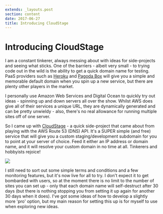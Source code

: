 ```yaml
---
extends: _layouts.post
section: content
date: 2017-06-27
title: Introducing CloudStage
---
```

# Introducing CloudStage

I am a constant tinkerer, always messing about with ideas for side-projects and seeing what sticks.  One of the barriers - albeit very small - to trying code out in the wild is the ability to get a quick domain name for testing.  PaaS providers such as [Heroku](https://www.heroku.com/) and [Pagoda Box](https://pagodabox.io/) will give you a simple and memorable default domain when you spin up a new service, but there are plenty other players in the market.

I personally use Amazon Web Services and Digital Ocean to quickly try out ideas - spinning up and down servers all over the show.  Whilst AWS does give all of their services a unique URL, they are dynamically generated and can be pretty unwieldy - also, there's no real allowance for running multiple sites off of one server.

So I came up with [CloudStage](https://github.com/theprivateer/cloudstage) - a quick side-project that came about from playing with the AWS Route 53 (DNS) API.  It's a SUPER simple (and free) service that will give you a custom staging/development subdomain for you to point at your server of choice.  Feed it either an IP address or domain name, and it will resolve your custom domain in no time at all.  Tinkerers and hobbyists rejoice!

![](/assets/img/snapstack/1/iRzQoLbxkltUTpdkx7o98jQauAczhsC905Q9ujTT.png)

I still need to sort out some simple terms and conditions and a few monitoring features, but it's now live for all to try.  I don't expect it to get bombarded with users, so at the moment there is no limit to the number of sites you can set up - only that each domain name will self-destruct after 30 days (but there is nothing stopping you from setting it up again for another 30 days when it does). I've got some ideas of how to develop a slightly more 'pro' option, but my main reason for setting this up is for myself to use when exploring new ideas.
